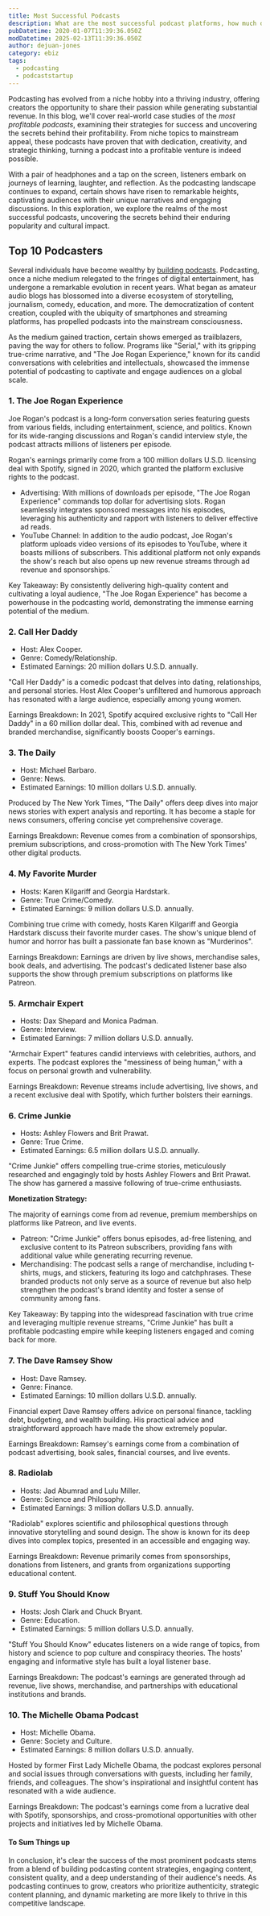 ```yaml
---
title: Most Successful Podcasts
description: What are the most successful podcast platforms, how much do they earn? Explore the top ranked podcasters online and their estimated earnings.
pubDatetime: 2020-01-07T11:39:36.050Z
modDatetime: 2025-02-13T11:39:36.050Z
author: dejuan-jones
category: ebiz
tags:
  - podcasting
  - podcaststartup
---
```


Podcasting has evolved from a niche hobby into a thriving industry, offering creators the opportunity to share their passion while generating substantial revenue. In this blog, we'll cover real-world case studies of the _most profitable podcasts_, examining their strategies for success and uncovering the secrets behind their profitability. From niche topics to mainstream appeal, these podcasts have proven that with dedication, creativity, and strategic thinking, turning a podcast into a profitable venture is indeed possible.

With a pair of headphones and a tap on the screen, listeners embark on journeys of learning, laughter, and reflection. As the podcasting landscape continues to expand, certain shows have risen to remarkable heights, captivating audiences with their unique narratives and engaging discussions. In this exploration, we explore the realms of the most successful podcasts, uncovering the secrets behind their enduring popularity and cultural impact.

## Top 10 Podcasters

Several individuals have become wealthy by [building podcasts](/blog/how-to-start-a-podcast). Podcasting, once a niche medium relegated to the fringes of digital entertainment, has undergone a remarkable evolution in recent years. What began as amateur audio blogs has blossomed into a diverse ecosystem of storytelling, journalism, comedy, education, and more. The democratization of content creation, coupled with the ubiquity of smartphones and streaming platforms, has propelled podcasts into the mainstream consciousness.

As the medium gained traction, certain shows emerged as trailblazers, paving the way for others to follow. Programs like "Serial," with its gripping true-crime narrative, and "The Joe Rogan Experience," known for its candid conversations with celebrities and intellectuals, showcased the immense potential of podcasting to captivate and engage audiences on a global scale.

### 1. The Joe Rogan Experience

Joe Rogan's podcast is a long-form conversation series featuring guests from various fields, including entertainment, science, and politics. Known for its wide-ranging discussions and Rogan's candid interview style, the podcast attracts millions of listeners per episode.

Rogan's earnings primarily come from a 100 million dollars U.S.D. licensing deal with Spotify, signed in 2020, which granted the platform exclusive rights to the podcast.

- Advertising: With millions of downloads per episode, "The Joe Rogan Experience" commands top dollar for advertising slots. Rogan seamlessly integrates sponsored messages into his episodes, leveraging his authenticity and rapport with listeners to deliver effective ad reads.
- YouTube Channel: In addition to the audio podcast, Joe Rogan's platform uploads video versions of its episodes to YouTube, where it boasts millions of subscribers. This additional platform not only expands the show's reach but also opens up new revenue streams through ad revenue and sponsorships.`

Key Takeaway: By consistently delivering high-quality content and cultivating a loyal audience, "The Joe Rogan Experience" has become a powerhouse in the podcasting world, demonstrating the immense earning potential of the medium.

### 2. Call Her Daddy

- Host: Alex Cooper.
- Genre: Comedy/Relationship.
- Estimated Earnings: 20 million dollars U.S.D. annually.

"Call Her Daddy" is a comedic podcast that delves into dating, relationships, and personal stories. Host Alex Cooper's unfiltered and humorous approach has resonated with a large audience, especially among young women.

Earnings Breakdown: In 2021, Spotify acquired exclusive rights to "Call Her Daddy" in a 60 million dollar deal. This, combined with ad revenue and branded merchandise, significantly boosts Cooper's earnings.

### 3. The Daily

- Host: Michael Barbaro.
- Genre: News.
- Estimated Earnings: 10 million dollars U.S.D. annually.

Produced by The New York Times, "The Daily" offers deep dives into major news stories with expert analysis and reporting. It has become a staple for news consumers, offering concise yet comprehensive coverage.

Earnings Breakdown: Revenue comes from a combination of sponsorships, premium subscriptions, and cross-promotion with The New York Times' other digital products.

### 4. My Favorite Murder

- Hosts: Karen Kilgariff and Georgia Hardstark.
- Genre: True Crime/Comedy.
- Estimated Earnings: 9 million dollars U.S.D. annually.

Combining true crime with comedy, hosts Karen Kilgariff and Georgia Hardstark discuss their favorite murder cases. The show's unique blend of humor and horror has built a passionate fan base known as "Murderinos".

Earnings Breakdown: Earnings are driven by live shows, merchandise sales, book deals, and advertising. The podcast's dedicated listener base also supports the show through premium subscriptions on platforms like Patreon.

### 5. Armchair Expert

- Hosts: Dax Shepard and Monica Padman.
- Genre: Interview.
- Estimated Earnings: 7 million dollars U.S.D. annually.

"Armchair Expert" features candid interviews with celebrities, authors, and experts. The podcast explores the "messiness of being human," with a focus on personal growth and vulnerability.

Earnings Breakdown: Revenue streams include advertising, live shows, and a recent exclusive deal with Spotify, which further bolsters their earnings.

### 6. Crime Junkie

- Hosts: Ashley Flowers and Brit Prawat.
- Genre: True Crime.
- Estimated Earnings: 6.5 million dollars U.S.D. annually.

"Crime Junkie" offers compelling true-crime stories, meticulously researched and engagingly told by hosts Ashley Flowers and Brit Prawat. The show has garnered a massive following of true-crime enthusiasts.

**Monetization Strategy:**

The majority of earnings come from ad revenue, premium memberships on platforms like Patreon, and live events.

- Patreon: "Crime Junkie" offers bonus episodes, ad-free listening, and exclusive content to its Patreon subscribers, providing fans with additional value while generating recurring revenue.
- Merchandising: The podcast sells a range of merchandise, including t-shirts, mugs, and stickers, featuring its logo and catchphrases. These branded products not only serve as a source of revenue but also help strengthen the podcast's brand identity and foster a sense of community among fans.

Key Takeaway: By tapping into the widespread fascination with true crime and leveraging multiple revenue streams, "Crime Junkie" has built a profitable podcasting empire while keeping listeners engaged and coming back for more.

### 7. The Dave Ramsey Show

- Host: Dave Ramsey.
- Genre: Finance.
- Estimated Earnings: 10 million dollars U.S.D. annually.

Financial expert Dave Ramsey offers advice on personal finance, tackling debt, budgeting, and wealth building. His practical advice and straightforward approach have made the show extremely popular.

Earnings Breakdown: Ramsey's earnings come from a combination of podcast advertising, book sales, financial courses, and live events.

### 8. Radiolab

- Hosts: Jad Abumrad and Lulu Miller.
- Genre: Science and Philosophy.
- Estimated Earnings: 3 million dollars U.S.D. annually.

"Radiolab" explores scientific and philosophical questions through innovative storytelling and sound design. The show is known for its deep dives into complex topics, presented in an accessible and engaging way.

Earnings Breakdown: Revenue primarily comes from sponsorships, donations from listeners, and grants from organizations supporting educational content.

### 9. Stuff You Should Know

- Hosts: Josh Clark and Chuck Bryant.
- Genre: Education.
- Estimated Earnings: 5 million dollars U.S.D. annually.

"Stuff You Should Know" educates listeners on a wide range of topics, from history and science to pop culture and conspiracy theories. The hosts' engaging and informative style has built a loyal listener base.

Earnings Breakdown: The podcast's earnings are generated through ad revenue, live shows, merchandise, and partnerships with educational institutions and brands.

### 10. The Michelle Obama Podcast

- Host: Michelle Obama.
- Genre: Society and Culture.
- Estimated Earnings: 8 million dollars U.S.D. annually.

Hosted by former First Lady Michelle Obama, the podcast explores personal and social issues through conversations with guests, including her family, friends, and colleagues. The show's inspirational and insightful content has resonated with a wide audience.

Earnings Breakdown: The podcast's earnings come from a lucrative deal with Spotify, sponsorships, and cross-promotional opportunities with other projects and initiatives led by Michelle Obama.

#### To Sum Things up

In conclusion, it's clear the success of the most prominent podcasts stems from a blend of building podcasting content strategies, engaging content, consistent quality, and a deep understanding of their audience's needs. As podcasting continues to grow, creators who prioritize authenticity, strategic content planning, and dynamic marketing are more likely to thrive in this competitive landscape.
